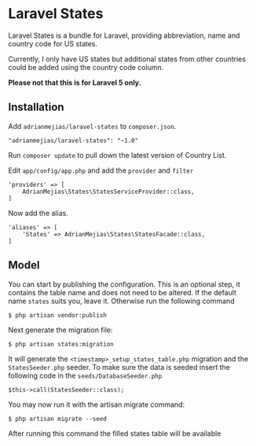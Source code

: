 # Laravel States

Laravel States is a bundle for Laravel, providing abbreviation, name and country code for US states.

Currently, I only have US states but additional states from other countries could be added using the country code column.

**Please not that this is for Laravel 5 only.**

## Installation

Add `adrianmejias/laravel-states` to `composer.json`.

    "adrianmejias/laravel-states": "~1.0"
    
Run `composer update` to pull down the latest version of Country List.

Edit `app/config/app.php` and add the `provider` and `filter`

    'providers' => [
        AdrianMejias\States\StatesServiceProvider::class,
    ]

Now add the alias.

    'aliases' => [
        'States' => AdrianMejias\States\StatesFacade::class,
    ]
    

## Model

You can start by publishing the configuration. This is an optional step, it contains the table name and does not need to be altered. If the default name `states` suits you, leave it. Otherwise run the following command

    $ php artisan vendor:publish

Next generate the migration file:

    $ php artisan states:migration
    
It will generate the `<timestamp>_setup_states_table.php` migration and the `StatesSeeder.php` seeder. To make sure the data is seeded insert the following code in the `seeds/DatabaseSeeder.php`

    $this->call(StatesSeeder::class);

You may now run it with the artisan migrate command:

    $ php artisan migrate --seed
    
After running this command the filled states table will be available